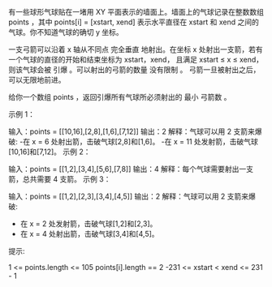 有一些球形气球贴在一堵用 XY 平面表示的墙面上。墙面上的气球记录在整数数组 points ，其中 points[i] = [xstart, xend] 表示水平直径在 xstart 和 xend 之间的气球。你不知道气球的确切 y 坐标。

一支弓箭可以沿着 x 轴从不同点 完全垂直 地射出。在坐标 x 处射出一支箭，若有一个气球的直径的开始和结束坐标为 xstart，xend， 且满足 xstart ≤ x ≤ xend，则该气球会被 引爆 。可以射出的弓箭的数量 没有限制 。 弓箭一旦被射出之后，可以无限地前进。

给你一个数组 points ，返回引爆所有气球所必须射出的 最小 弓箭数 。

示例 1：

输入：points = [[10,16],[2,8],[1,6],[7,12]]
输出：2
解释：气球可以用 2 支箭来爆破: -在 x = 6 处射出箭，击破气球[2,8]和[1,6]。 -在 x = 11 处发射箭，击破气球[10,16]和[7,12]。
示例 2：

输入：points = [[1,2],[3,4],[5,6],[7,8]]
输出：4
解释：每个气球需要射出一支箭，总共需要 4 支箭。
示例 3：

输入：points = [[1,2],[2,3],[3,4],[4,5]]
输出：2
解释：气球可以用 2 支箭来爆破:

- 在 x = 2 处发射箭，击破气球[1,2]和[2,3]。
- 在 x = 4 处射出箭，击破气球[3,4]和[4,5]。

提示:

1 <= points.length <= 105
points[i].length == 2
-231 <= xstart < xend <= 231 - 1

